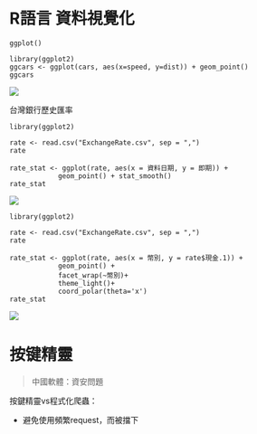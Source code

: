 # R語言 資料視覺化
```ggplot()```

```r=
library(ggplot2)
ggcars <- ggplot(cars, aes(x=speed, y=dist)) + geom_point()
ggcars
```
![](https://i.imgur.com/RZoiatj.png)



台灣銀行歷史匯率
```r=
library(ggplot2)

rate <- read.csv("ExchangeRate.csv", sep = ",")
rate

rate_stat <- ggplot(rate, aes(x = 資料日期, y = 即期)) + 
			geom_point() + stat_smooth()
rate_stat
```
![](https://i.imgur.com/rMDf0NI.png)


```r=
library(ggplot2)

rate <- read.csv("ExchangeRate.csv", sep = ",")
rate

rate_stat <- ggplot(rate, aes(x = 幣別, y = rate$現金.1)) + 
			geom_point() + 
			facet_wrap(~幣別)+
			theme_light()+
			coord_polar(theta='x')
rate_stat
```
![](https://i.imgur.com/PnxrM9B.png)


# 按键精靈

> 中國軟體：資安問題

按鍵精靈vs程式化爬蟲：
* 避免使用頻繁request，而被擋下